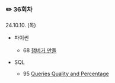 ### ✏️ 36회차

24.10.10. (목)

- 파이썬

  - 68 [햄버거 만들](https://school.programmers.co.kr/learn/courses/30/lessons/133502)
 
- SQL

  - 95 [Queries Quality and Percentage](https://leetcode.com/problems/queries-quality-and-percentage/)

</br>
